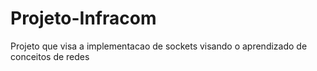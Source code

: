 # Projeto-Infracom
Projeto que visa a implementacao de sockets visando o aprendizado de conceitos de redes
